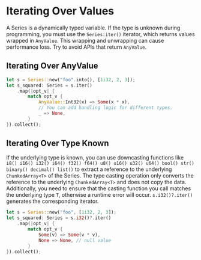 # Iterating Over Values

A Series is a dynamically typed variable. If the type is unknown during programming, you must use the `Series:iter()` iterator, which returns values wrapped in `AnyValue`. This wrapping and unwrapping can cause performance loss. Try to avoid APIs that return `AnyValue`.

## Iterating Over AnyValue

```rust
let s = Series::new("foo".into(), [1i32, 2, 3]);
let s_squared: Series = s.iter()
    .map(|opt_v| {
        match opt_v {
            AnyValue::Int32(x) => Some(x * x),
            // You can add handling logic for different types.
            _ => None,
        }
}).collect();
```

## Iterating Over Type Known

If the underlying type is known, you can use downcasting functions like `i8() i16() i32() i64() f32() f64() u8() u16() u32() u64() bool() str() binary() decimal() list()` to extract a reference to the underlying `ChunkedArray<T>` of the Series. The type casting operation only converts the reference to the underlying `ChunkedArray<T>` and does not copy the data. Additionally, you need to ensure that the casting function you call matches the underlying type `T`, otherwise a runtime error will occur. `s.i32()?.iter()` generates the corresponding iterator.

```rust
let s = Series::new("foo", [1i32, 2, 3]);
let s_squared: Series = s.i32()?.iter()
    .map(|opt_v| {
        match opt_v {
            Some(v) => Some(v * v),
            None => None, // null value
        }
}).collect();
```